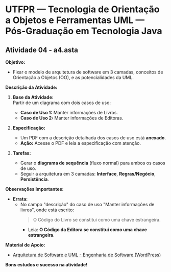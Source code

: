 # UTFPR — Tecnologia de Orientação a Objetos e Ferramentas UML — Pós-Graduação em Tecnologia Java

## Atividade 04 - a4.asta

**Objetivo:**  
- Fixar o modelo de arquitetura de software em 3 camadas, conceitos de Orientação a Objetos (OO), e as potencialidades da UML.

**Descrição da Atividade:**

1. **Base da Atividade:**  
   Partir de um diagrama com dois casos de uso:
   - **Caso de Uso 1:** Manter informações de Livros.
   - **Caso de Uso 2:** Manter informações de Editoras.

2. **Especificação:**  
   - Um PDF com a descrição detalhada dos casos de uso está **anexado**.
   - **Ação:** Acesse o PDF e leia a especificação com atenção.

3. **Tarefas:**  
   - Gerar o **diagrama de sequência** (fluxo normal) para ambos os casos de uso.
   - Seguir a arquitetura em 3 camadas: **Interface**, **Regras/Negócio**, **Persistência**.

**Observações Importantes:**

- **Errata:**  
  - No campo "descrição" do caso de uso "Manter informações de livros", onde está escrito:  
    > O Código do Livro se constitui como uma chave estrangeira.  
    - Leia: **O Código da Editora se constitui como uma chave estrangeira**.

**Material de Apoio:**

- [Arquitetura de Software e UML - Engenharia de Software (WordPress)](https://engenhariasoftware.wordpress.com/2020/05/06/arquitetura-de-software-e-uml/)

**Bons estudos e sucesso na atividade!**
